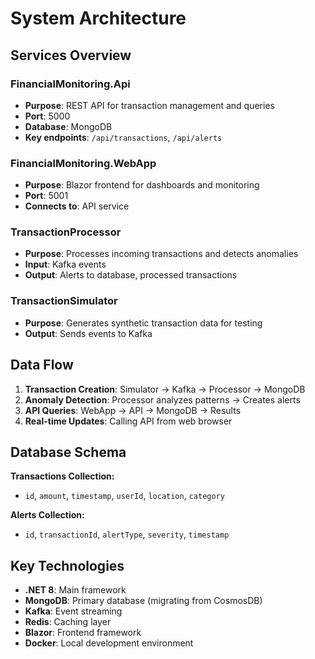 # System Architecture

## Services Overview

### FinancialMonitoring.Api
- **Purpose**: REST API for transaction management and queries
- **Port**: 5000
- **Database**: MongoDB
- **Key endpoints**: `/api/transactions`, `/api/alerts`

### FinancialMonitoring.WebApp
- **Purpose**: Blazor frontend for dashboards and monitoring
- **Port**: 5001
- **Connects to**: API service

### TransactionProcessor
- **Purpose**: Processes incoming transactions and detects anomalies
- **Input**: Kafka events
- **Output**: Alerts to database, processed transactions

### TransactionSimulator
- **Purpose**: Generates synthetic transaction data for testing
- **Output**: Sends events to Kafka

## Data Flow

1. **Transaction Creation**: Simulator → Kafka → Processor → MongoDB
2. **Anomaly Detection**: Processor analyzes patterns → Creates alerts
3. **API Queries**: WebApp → API → MongoDB → Results
4. **Real-time Updates**: Calling API from web browser

## Database Schema

**Transactions Collection:**
- `id`, `amount`, `timestamp`, `userId`, `location`, `category`

**Alerts Collection:**
- `id`, `transactionId`, `alertType`, `severity`, `timestamp`

## Key Technologies

- **.NET 8**: Main framework
- **MongoDB**: Primary database (migrating from CosmosDB)
- **Kafka**: Event streaming
- **Redis**: Caching layer
- **Blazor**: Frontend framework
- **Docker**: Local development environment
